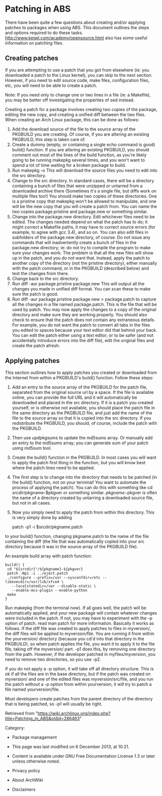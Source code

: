 Patching in ABS
===============

There have been quite a few questions about creating and/or applying
patches to packages when using ABS. This document outlines the steps and
options required to do these tasks.
http://www.kegel.com/academy/opensource.html also has some useful
information on patching files.

Creating patches
----------------

If you are attempting to use a patch that you got from elsewhere (ie:
you downloaded a patch to the Linux kernel), you can skip to the next
section. However, if you need to edit source code, make files,
configuration files, etc, you will need to be able to create a patch.

Note: If you need only to change one or two lines in a file (ie: a
Makefile), you may be better off investigating the properties of sed
instead.

Creating a patch for a package involves creating two copies of the
package, editing the new copy, and creating a unified diff between the
two files. When creating an Arch Linux package, this can be done as
follows:

1.  Add the download source of the file to the source array of the
    PKGBUILD you are creating. Of course, if you are altering an
    existing PKGBUILD, this step is taken care of.
2.  Create a dummy (empty, or containing a single echo command is good)
    build() function. If you are altering an existing PKGBUILD, you
    should comment out most of the lines of the build function, as
    you're likely going to be running makepkg several times, and you
    won't want to spend a lot of time waiting for a broken package to
    build.
3.  Run makepkg -o This will download the source files you need to edit
    into the src directory.
4.  Change to the src directory. In standard cases, there will be a
    directory containing a bunch of files that were unzipped or untarred
    from a downloaded archive there (Sometimes it's a single file, but
    diffs work on multiple files too!) You should make two copies of
    these directories. One is a pristine copy that makepkg won't be
    allowed to manipulate, and one will be the new copy that you will
    create a patch from. You can name the two copies package.pristine
    and package.new or something similar.
5.  Change into the package.new directory. Edit whichever files need to
    be edited. The changes needed depend on what the patch has to do; it
    might correct a Makefile paths, it may have to correct source errors
    (for example, to agree with gcc 3.4), and so on. You can also edit
    files in subfolders of the package.new directory, of course. Do not
    issue any commands that will inadvertently create a bunch of files
    in the package.new directory; ie: do not try to compile the program
    to make sure your changes work. The problem is that all the new
    files will show up in the patch, and you do not want that. Instead,
    apply the patch to another copy of the directory (not the pristine
    directory), either manually with the patch command, or in the
    PKGBUILD (described below) and test the changes from there.
6.  Change back to the src directory.
7.  Run diff -aur package.pristine package.new This will output all the
    changes you made in unified diff format. You can scan these to make
    sure the patch is good.
8.  Run diff -aur package.pristine package.new > package.patch to
    capture all the changes in a file named package.patch. This is the
    file that will be used by patch. You may now apply the changes to a
    copy of the original directory and make sure they are working
    properly. You should also check to ensure that the patch does not
    contain any extraneous details. For example, you do not want the
    patch to convert all tabs in the files you edited to spaces because
    your text editor did that behind your back. You can edit the patch
    either using a text editor, or to be safer (and not accidentally
    introduce errors into the diff file), edit the original files and
    create the patch afresh.

Applying patches
----------------

This section outlines how to apply patches you created or downloaded
from the Internet from within a PKGBUILD's build() function. Follow
these steps:

1.  Add an entry to the source array of the PKGBUILD for the patch file,
    separated from the original source url by a space. If the file is
    available online, you can provide the full URL and it will
    automatically be downloaded and placed in the src directory. If it
    is a patch you created yourself, or is otherwise not available, you
    should place the patch file in the same directory as the PKGBUILD
    file, and just add the name of the file to the source array so that
    it is copied into the src directory. If you redistribute the
    PKGBUILD, you should, of course, include the patch with the
    PKGBUILD.
2.  Then use updpkgsums to update the md5sums array. Or manually add an
    entry to the md5sums array; you can generate sum of your patch using
    md5sum tool.
3.  Create the build() function in the PKGBUILD. In most cases you will
    want to apply the patch first thing in the function, but you will
    know best where the patch lines need to be applied.
4.  The first step is to change into the directory that needs to be
    patched (in the build() function, not on your terminal! You want to
    automate the process of applying the patch). You can do this with
    something like cd $srcdir/$pkgname-$pkgver or something similar.
    $pkgname-$pkgver is often the name of a directory created by
    untarring a downloaded source file, but not in all cases.
5.  Now you simply need to apply the patch from within this directory.
    This is very simply done by adding

    patch -p1 -i $srcdir/pkgname.patch 

to your build() function, changing pkgname.patch to the name of the file
containing the diff (the file that was automatically copied into your
src directory because it was in the source array of the PKGBUILD file).

An example build array with patch function:

    build() {
     cd "${srcdir}"/${pkgname}-${pkgver}
     patch -Np1 -i ../eject.patch
     ./configure --prefix=/usr --sysconfdir=/etc --libexecdir=/usr/lib/xfce4 \
       --localstatedir=/var --disable-static \
       --enable-mcs-plugin --enable-python
     make
    }

Run makepkg (from the terminal now). If all goes well, the patch will be
automatically applied, and your new package will contain whatever
changes were included in the patch. If not, you may have to experiment
with the -p option of patch. read man patch for more information.
Basically it works as follows. If the diff file was created to apply
patches to files in myversion/, the diff files will be applied to
myversion/file. You are running it from within the yourversion/
directory (because you cd'd into that directory in the PKGBUILD), so
when patch applies the file, you want it to apply it to the file file,
taking off the myversion/ part. -p1 does this, by removing one directory
from the path. However, if the developer patched in myfiles/myversion,
you need to remove two directories, so you use -p2.

If you do not apply a -p option, it will take off all directory
structure. This is ok if all the files are in the base directory, but if
the patch was created on myversion/ and one of the edited files was
myversion/src/file, and you run the patch without a -p option from
within yourversion, it will try to patch a file named yourversion/file.

Most developers create patches from the parent directory of the
directory that is being patched, so -p1 will usually be right.

Retrieved from
"https://wiki.archlinux.org/index.php?title=Patching_in_ABS&oldid=286463"

Category:

-   Package management

-   This page was last modified on 6 December 2013, at 10:21.
-   Content is available under GNU Free Documentation License 1.3 or
    later unless otherwise noted.
-   Privacy policy
-   About ArchWiki
-   Disclaimers

